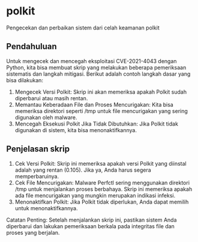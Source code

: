 # polkit
Pengecekan dan perbaikan sistem dari celah keamanan polkit
## Pendahuluan
Untuk mengecek dan mencegah eksploitasi CVE-2021-4043 dengan Python, kita bisa membuat skrip yang melakukan beberapa pemeriksaan sistematis dan langkah mitigasi. Berikut adalah contoh langkah dasar yang bisa dilakukan:
1. Mengecek Versi Polkit: Skrip ini akan memeriksa apakah Polkit sudah diperbarui atau masih rentan.
2. Memantau Keberadaan File dan Proses Mencurigakan: Kita bisa memeriksa direktori seperti /tmp untuk file mencurigakan yang sering digunakan oleh malware.
3. Mencegah Eksekusi Polkit Jika Tidak Dibutuhkan: Jika Polkit tidak digunakan di sistem, kita bisa menonaktifkannya.
## Penjelasan skrip
1. Cek Versi Polkit: Skrip ini memeriksa apakah versi Polkit yang diinstal adalah yang rentan (0.105). Jika ya, Anda harus segera memperbaruinya.
2. Cek File Mencurigakan: Malware Perfctl sering menggunakan direktori /tmp untuk menjalankan proses berbahaya. Skrip ini memeriksa apakah ada file mencurigakan yang mungkin merupakan indikasi infeksi.
3. Menonaktifkan Polkit: Jika Polkit tidak diperlukan, Anda dapat memilih untuk menonaktifkannya.

Catatan Penting: Setelah menjalankan skrip ini, pastikan sistem Anda diperbarui dan lakukan pemeriksaan berkala pada integritas file dan proses yang berjalan.
